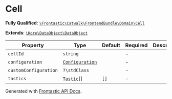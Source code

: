 #  Cell

**Fully Qualified**: [`\Frontastic\Catwalk\FrontendBundle\Domain\Cell`](../../../../src/php/FrontendBundle/Domain/Cell.php)

**Extends**: [`\Kore\DataObject\DataObject`](https://github.com/kore/DataObject)

Property|Type|Default|Required|Description
--------|----|-------|--------|-----------
`cellId` | `string` |  | - | 
`configuration` | [`Configuration`](Cell/Configuration.md) |  | - | 
`customConfiguration` | `?\stdClass` |  | - | 
`tastics` | [`Tastic`](Tastic.md)[] | `[]` | - | 

Generated with [Frontastic API Docs](https://github.com/FrontasticGmbH/apidocs).
